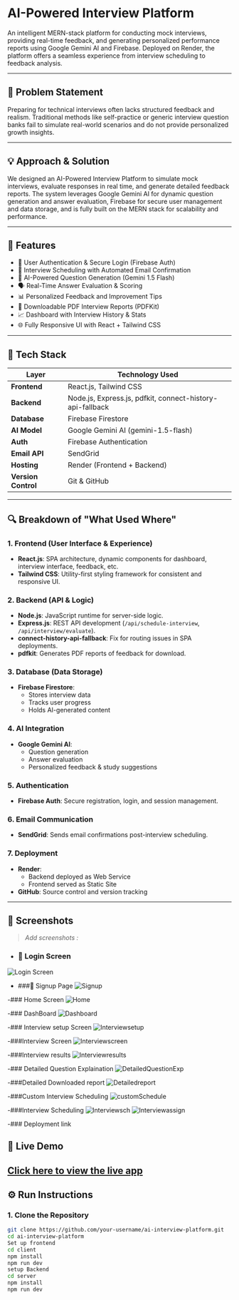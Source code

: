 # AI-Powered Interview Platform

An intelligent MERN-stack platform for conducting mock interviews, providing real-time feedback,
and generating personalized performance reports using Google Gemini AI and Firebase. Deployed on Render,
the platform offers a seamless experience from interview scheduling to feedback analysis.

---

## 📌 Problem Statement

Preparing for technical interviews often lacks structured feedback and realism.
Traditional methods like self-practice or generic interview question banks fail to simulate real-world scenarios and do not provide personalized growth insights.

---

## 💡 Approach & Solution

We designed an AI-Powered Interview Platform to simulate mock interviews, evaluate responses in real time,
and generate detailed feedback reports. The system leverages Google Gemini AI for dynamic question generation and answer evaluation,
Firebase for secure user management and data storage, and is fully built on the MERN stack for scalability and performance.

---

## 🚀 Features

- 👤 User Authentication & Secure Login (Firebase Auth)
- 📅 Interview Scheduling with Automated Email Confirmation
- 🤖 AI-Powered Question Generation (Gemini 1.5 Flash)
- 🗣️ Real-Time Answer Evaluation & Scoring
- 📊 Personalized Feedback and Improvement Tips
- 📄 Downloadable PDF Interview Reports (PDFKit)
- 📈 Dashboard with Interview History & Stats
- 🌐 Fully Responsive UI with React + Tailwind CSS

---

## 🧩 Tech Stack

| Layer         | Technology Used |
|---------------|------------------|
| **Frontend**  | React.js, Tailwind CSS |
| **Backend**   | Node.js, Express.js, pdfkit, connect-history-api-fallback |
| **Database**  | Firebase Firestore |
| **AI Model**  | Google Gemini AI (gemini-1.5-flash) |
| **Auth**      | Firebase Authentication |
| **Email API** | SendGrid |
| **Hosting**   | Render (Frontend + Backend) |
| **Version Control** | Git & GitHub |

---

## 🔍 Breakdown of "What Used Where"

### 1. Frontend (User Interface & Experience)
- **React.js**: SPA architecture, dynamic components for dashboard, interview interface, feedback, etc.
- **Tailwind CSS**: Utility-first styling framework for consistent and responsive UI.

### 2. Backend (API & Logic)
- **Node.js**: JavaScript runtime for server-side logic.
- **Express.js**: REST API development (`/api/schedule-interview`, `/api/interview/evaluate`).
- **connect-history-api-fallback**: Fix for routing issues in SPA deployments.
- **pdfkit**: Generates PDF reports of feedback for download.

### 3. Database (Data Storage)
- **Firebase Firestore**:
  - Stores interview data
  - Tracks user progress
  - Holds AI-generated content

### 4. AI Integration
- **Google Gemini AI**:
  - Question generation
  - Answer evaluation
  - Personalized feedback & study suggestions

### 5. Authentication
- **Firebase Auth**: Secure registration, login, and session management.

### 6. Email Communication
- **SendGrid**: Sends email confirmations post-interview scheduling.

### 7. Deployment
- **Render**:
  - Backend deployed as Web Service
  - Frontend served as Static Site
- **GitHub**: Source control and version tracking

---

## 📸 Screenshots

> _Add screenshots :_
- ### 🔐 Login Screen
![Login Screen](https://github.com/user-attachments/assets/f1c6bee9-e287-44ae-9edd-f99b1bb021c8)

- ###📝 Signup Page
![Signup](https://github.com/user-attachments/assets/04f33724-ec56-4bbe-baf9-5b633adea158)

-### Home Screen
![Home](https://github.com/user-attachments/assets/23503879-7179-4a9b-a030-60a7ca61ed72)

-### DashBoard
![Dashboard](https://github.com/user-attachments/assets/3077aef2-a667-49d3-9ba5-8210701c8c19)

-### Interview setup Screen
![Interviewsetup](https://github.com/user-attachments/assets/8130efc9-063b-405e-b3e0-c52dfb6bf552)

-###Interview Screen
![Interviewscreen](https://github.com/user-attachments/assets/25ab092e-eb5e-4a44-b84f-908389d705a7)

-###Interview results
![Interviewresults](https://github.com/user-attachments/assets/3a43b2c7-17d3-416e-bc24-37f2c5c1281a)

-### Detailed Question Explaination
![DetailedQuestionExp](https://github.com/user-attachments/assets/c3f12879-076b-4d8d-9ff0-3457df401f13)

-###Detailed Downloaded report
![Detailedreport](https://github.com/user-attachments/assets/58b7e106-6a36-4058-86f2-dc5724dd26ee)

-###Custom Interview Scheduling
![customSchedule](https://github.com/user-attachments/assets/7863cca6-2356-4c96-8223-037c9ebab731)

-###Interview Scheduling
![Interviewsch](https://github.com/user-attachments/assets/bf2f3b2a-2f47-44f0-9c10-a0320e679595)
![Interviewassign](https://github.com/user-attachments/assets/61e26654-a1d8-44cb-8167-1253eb48b23f)

-### Deployment link
## 🚀 Live Demo

[Click here to view the live app](https://ai-interview-platform-1-zqe0.onrender.com)
---

## ⚙️ Run Instructions

### 1. Clone the Repository
```bash
git clone https://github.com/your-username/ai-interview-platform.git
cd ai-interview-platform
Set up frontend
cd client
npm install
npm run dev
setup Backend
cd server
npm install
npm run dev

